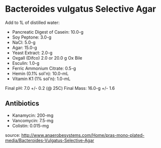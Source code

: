 # Bacteroides vulgatus Selective Agar

Add to 1L of distilled water:

- Pancreatic Digest of Casein: 10.0-g
- Soy Peptone: 3.0-g
- NaCl: 5.0-g
- Agar: 15.0-g
- Yeast Extract: 2.0-g
- Oxgall (Difco) 2.0 or 20.0 g Ox Bile
- Esculin: 1.0-g
- Ferric Ammonium Citrate: 0.5-g
- Hemin (0.1% sol'n): 10.0-mL
- Vitamin K1 (1% sol'n): 1.0-mL

Final pH: 7.0 +/- 0.2 (@ 25C)
Final Mass: 16.0-g +/- 1.6

## Antibiotics

- Kanamycin: 200-mg
- Vancomycin: 7.5-mg
- Colistin: 0.015-mg

source: http://www.anaerobesystems.com/Home/pras-mono-plated-media/Bacteroides-Vulgatus-Selective-Agar

